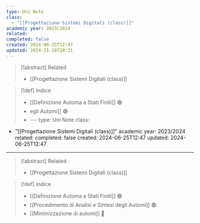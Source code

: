 ```yaml
---
type: Uni Note
class:
  - "[[Progettazione Sistemi Digitali (class)]]"
academic year: 2023/2024
related: 
completed: false
created: 2024-06-25T12:47
updated: 2024-11-18T20:21
---
```

>[!abstract] Related
>- [[Progettazione Sistemi Digitali (class)]]

>[!def] Indice
>- [[Definizione Automa a Stati Finiti]] 🟢
>- [](Definizione%20Automa%20a%20Stati%20Finiti.md)egli Automi]] 🟢
>- [](Procedimento%20di%20Analisi%20e%20Sintesi%20degli%20Automi.md)---
type: Uni Note
class:
  - "[[Progettazione Sistemi Digitali (class)]]"
academic year: 2023/2024
related: 
completed: false
created: 2024-06-25T12:47
updated: 2024-06-25T12:47
---
>[!abstract] Related
>- [[Progettazione Sistemi Digitali (class)]]

>[!def] Indice
>- [[Definizione Automa a Stati Finiti]] 🟢
>- [[Procedimento di Analisi e Sintesi degli Automi]] 🟢
>- [[Minimizzazione di automi]] 🔴

